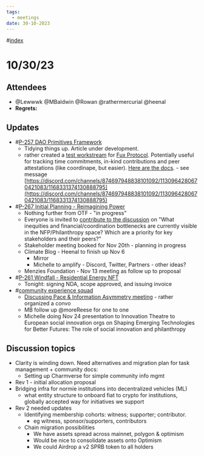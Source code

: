 ```yaml
---
tags:
  - meetings
date: 30-10-2023
---
```

#[index](notes/general-circle/old-gc-meetings/index.md) 
# 10/30/23
## Attendees
- @Lewwwk @MBaldwin @Rowan  @rathermercurial @heenal 
- **Regrets:** 

## Updates 
- #[P-257 DAO Primitives Framework](P-257%20DAO%20Primitives%20Framework)
	- Tidying things up. Article under development.
	- rather created a [test workstream]([https://fux.gg/workstream/21/](https://fux.gg/workstream/21/)) for [Fux Protocol]([https://fux.gg/](https://fux.gg/)). Potentially useful for tracking time commitments, in-kind contributions and peer attestations (like coordinape, but easier). [Here are the docs]([https://docs.fux.gg/](https://docs.fux.gg/)). - see message [https://discord.com/channels/874697948838101092/1130964280670421083/1168331374130888795](https://discord.com/channels/874697948838101092/1130964280670421083/1168331374130888795)  
- #[P-267 Initial Planning - Reimagining Power](P-267%20Initial%20Planning%20-%20Reimagining%20Power)
	-  Nothing further from OTF - "in progress"
	- Everyone is invited to [contribute to the discussion](https://discord.com/channels/874697948838101092/1130964280670421083/1164925761577308220) on "What inequities and financial/coordination bottlenecks are currently visible in the NFP/Philanthropy space? Which are a priority for key stakeholders and their peers?"
	- Stakeholder meeting booked for Nov 20th - planning in progress
	- Climate Blog - Heenal to finish up Nov 6
		- Mirror 
		- Michelle to amplify - Discord, Twitter, Partners - other ideas?
	- Menzies Foundation - Nov 13 meeting as follow up to proposal
- #[P-261 Windfall - Residential Energy NFT](P-261%20Windfall%20-%20Residential%20Energy%20NFT)
	- Tonight: signing NDA, scope approved, and issuing invoice
- #[community experience squad](/notes/archive/clarity/Tags/community%20experience%20squad.md) 
	- [Discussing Pace & Information Asymmetry meeting](https://app.charmverse.io/superbenefit/discussing-pace-information-superbenefit-1810674152890046) - rather organized a convo 
	- MB follow up @moreReese for one to one
	- Michelle doing Nov 24 presentation to Innovation Theatre to European social innovation orgs on Shaping Emerging Technologies for Better Futures: The role of social innovation and philanthropy

## Discussion topics
- Clarity is winding down. Need alternatives and migration plan for task management + community docs:
	- Setting up Charmverse for simple community info mgmt
- Rev 1 - initial allocation proposal
- Bridging infra for normie institutions into decentralized vehicles (ML)
	- what entity structure to onboard fiat to crypto for institutions, globally accepted way for initiatives we support
- Rev 2 needed updates
	- Identifying membership cohorts: witness; supporter; contributor.
		- eg witness, sponsor/supporters, contributors
	- Chain migration possibilities
		- We have assets spread across mainnet, polygon & optimism
		- Would be nice to consolidate assets onto Optimism
		- We could Airdrop a v2 SPRB token to all holders
